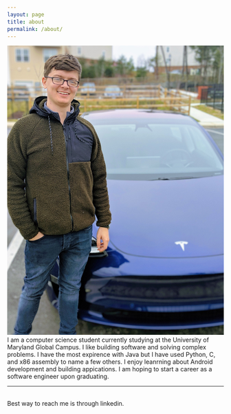 ```yaml
---
layout: page
title: about
permalink: /about/
---
```


<img class="col one right" src="/img/prof_pic.jpg">

<br/>
I am a computer science student currently studying at the University of Maryland Global Campus. I like building software and solving complex problems. I have the most expirence with Java but I have used Python, C, and x86 assembly to name a few others. I enjoy leanrning about Android development and building appications. I am hoping to start a career as a software engineer upon graduating. 


<br/>
<hr/>
<br/>
<span class="contacticon center">
	<a href="mailto:jcaseydev@gmail.com"><i class="fa fa-envelope-square"></i></a>
	<a href="https://github.com" target="https://github.com/jmcs811"><i class="fa fa-github-square"></i></a>
	<a href="https://www.linkedin.com" target="https://www.linkedin.com/in/justin-casey-443489ab/"><i class="fa fa-linkedin-square"></i></a>
</span>

<div class="col three caption">
	Best way to reach me is through linkedin.
</div>

